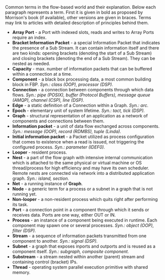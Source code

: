 Common terms in the flow-based world and their explanation. Below each paragraph represents a term. First it is given in bold as proposed by Morrison's book (if available), other versions are given in braces. Terms may link to articles with detailed description of principles behind them.

* **Array Port** - a Port with indexed slots, reads and writes to Array Ports require an index.
* **Bracket Information Packet** - a special Information Packet that indicates the presence of a Sub Stream. It can contain information itself and there are two kinds: opening brackets (denoting the start of a Sub Stream) and closing brackets (denoting the end of a Sub Stream). They can be nested as needed.
* **Capacity** - max. number of information packets that can be buffered within a connection at a time.
* **Component** - a black box processing data, a most common building block in FBP. _Syn.: class (OOP), processor (DSP)._
* **Connection** - a connection between components through which data flows. _Syn.: pipe (POSIX), buffer (Protocol Buffers), message queue (AMQP), channel (CSP), line (DSP)._
* **Edge** - a static definition of a Connection within a Graph. _Syn.: arc._
* **Epoch** - elementary unit of system lifetime. _Syn.: tact, tick (DSP)._
* **Graph** - structural representation of an application as a network of components and connections between them.
* **Information packet** - a unit of data flow exchanged across components. _Syn.: message (OOP), record (RDMBS), tuple (Linda)._
* **Initial information packet** - a Packet utilized as process configuration that comes to existence when a read is issued, not triggering the configured process. _Syn.: parameter (IDEF0)._
* **Looper** - resident process.
* **Nest** - a part of the flow graph with intensive internal communication which is attached to the same physical or virtual machine or OS thread/process for high efficiency and may have its own scheduler. Remote nests are connected via network into a distributed application graph. _Syn.: island, section._
* **Net** - a running instance of **Graph**.
* **Node** - a generic term for a process or a subnet in a graph that is not running yet.
* **Non-looper** - a non-resident process which quits right after performing its task.
* **Port** - a connection point in a component through which it sends or receives data. Ports are one way, either OUT or IN.
* **Process** - an instance of a component being executed in runtime. Each component may spawn one or several processes. _Syn.: object (OOP), filter (DSP)._
* **Stream** - a sequence of information packets transmitted from one component to another. _Syn.: signal (DSP)._
* **Subnet** - a graph that exposes inports and outports and is reused as a component itself. _Syn.: subgraph, composite component._
* **Substream** - a stream nested within another (parent) stream and containing control (bracket) IPs.
* **Thread** - operating system parallel execution primitive with shared memory.